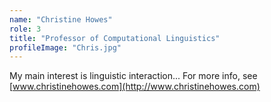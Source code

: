 ```yaml
---
name: "Christine Howes"
role: 3 
title: "Professor of Computational Linguistics"
profileImage: "Chris.jpg"
---
```


My main interest is linguistic interaction... For more info, see [www.christinehowes.com](http://www.christinehowes.com)
